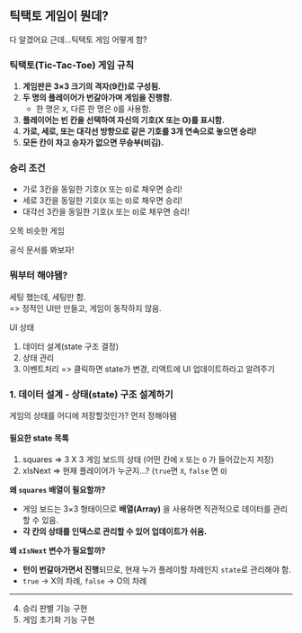 ## 틱택토 게임이 뭔데?

다 알겠어요 근데...틱택토 게임 어떻게 함?

### 틱택토(Tic-Tac-Toe) 게임 규칙

1. **게임판은 3×3 크기의 격자(9칸)로 구성됨.**
2. **두 명의 플레이어가 번갈아가며 게임을 진행함.**
   - 한 명은 `X`, 다른 한 명은 `O`를 사용함.
3. **플레이어는 빈 칸을 선택하여 자신의 기호(X 또는 O)를 표시함.**
4. **가로, 세로, 또는 대각선 방향으로 같은 기호를 3개 연속으로 놓으면 승리!**
5. **모든 칸이 차고 승자가 없으면 무승부(비김).**

### 승리 조건

- 가로 3칸을 동일한 기호(`X` 또는 `O`)로 채우면 승리!
- 세로 3칸을 동일한 기호(`X` 또는 `O`)로 채우면 승리!
- 대각선 3칸을 동일한 기호(`X` 또는 `O`)로 채우면 승리!

오목 비슷한 게임  

공식 문서를 봐보자!

### 뭐부터 해야됌?

세팅 했는데, 세팅만 함.  
=> 정적인 UI만 만들고, 게임이 동작하지 않음.  

UI
상태

1. 데이터 설계(state 구조 결정)
2. 상태 관리
3. 이벤트처리 => 클릭하면 state가 변경, 리액트에 UI 업데이트하라고 알려주기

### 1. 데이터 설계 - 상태(state) 구조 설계하기

게임의 상태를 어디에 저장할것인가? 먼저 정해야됌

#### 필요한 state 목록

1. squares => 3 X 3 게임 보드의 상태 (어떤 칸에 `X` 또는 `O` 가 들어갔는지 저장)
2. xIsNext => 현재 플레이어가 누군지...? (`true`면 `X`, `false` 면 `O`)

**왜 `squares` 배열이 필요할까?**

- 게임 보드는 3×3 형태이므로 **배열(Array)** 을 사용하면 직관적으로 데이터를 관리할 수 있음.
- **각 칸의 상태를 인덱스로 관리할 수 있어 업데이트가 쉬움.**

**왜 `xIsNext` 변수가 필요할까?**

- **턴이 번갈아가면서 진행**되므로, 현재 누가 플레이할 차례인지 `state`로 관리해야 함.
- `true` → X의 차례, `false` → O의 차례

---

4. 승리 판별 기능 구현
5. 게임 초기화 기능 구현